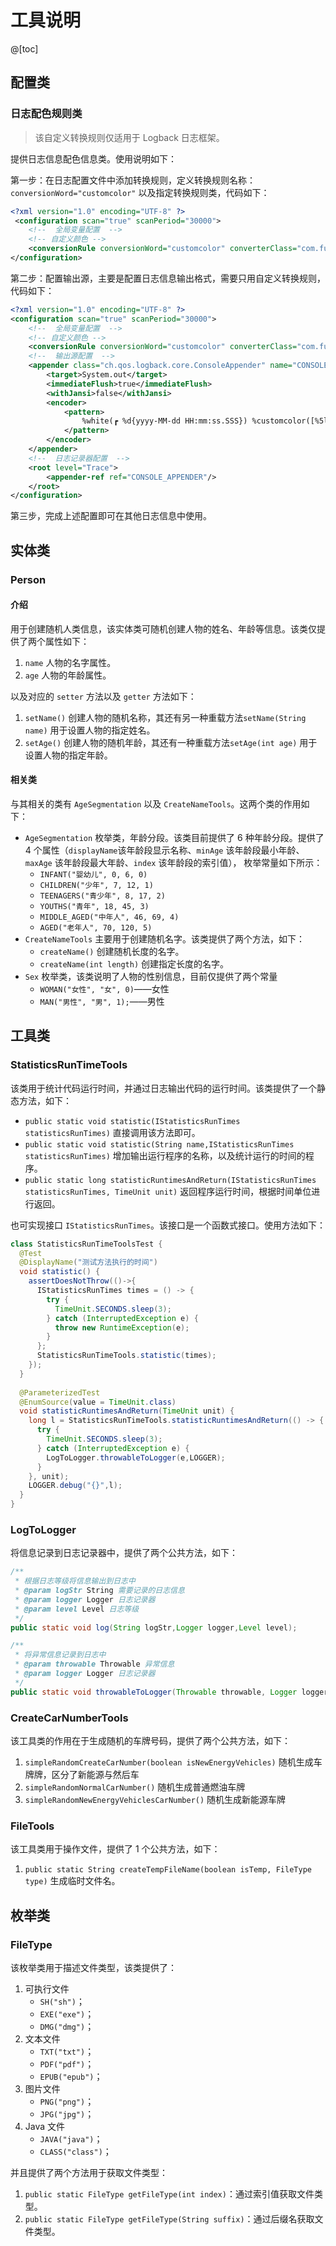# 工具说明
@[toc]
## 配置类
### 日志配色规则类
> 该自定义转换规则仅适用于 Logback 日志框架。

提供日志信息配色信息类。使用说明如下： 

第一步：在日志配置文件中添加转换规则，定义转换规则名称：`conversionWord="customcolor"`
以及指定转换规则类，代码如下：
```xml
<?xml version="1.0" encoding="UTF-8" ?>
 <configuration scan="true" scanPeriod="30000">
    <!--  全局变量配置  -->
    <!-- 自定义颜色 -->
    <conversionRule conversionWord="customcolor" converterClass="com.fuermao.tools.config.LogbackColorfulConfig"/>
</configuration>
```
第二步：配置输出源，主要是配置日志信息输出格式，需要只用自定义转换规则，代码如下：
```xml
<?xml version="1.0" encoding="UTF-8" ?>
<configuration scan="true" scanPeriod="30000">
    <!--  全局变量配置  -->
    <!-- 自定义颜色 -->
    <conversionRule conversionWord="customcolor" converterClass="com.fuermao.tools.config.LogbackColorfulConfig"/>
    <!--  输出源配置  -->
    <appender class="ch.qos.logback.core.ConsoleAppender" name="CONSOLE_APPENDER">
        <target>System.out</target>
        <immediateFlush>true</immediateFlush>
        <withJansi>false</withJansi>
        <encoder>
            <pattern>
                %white(┏ %d{yyyy-MM-dd HH:mm:ss.SSS}) %customcolor([%5level]) %white([%10.10t] %30.30lo{29})：%n%white(┗ 日志信息：%msg%n)
            </pattern>
        </encoder>
    </appender>
    <!--  日志记录器配置  -->
    <root level="Trace">
        <appender-ref ref="CONSOLE_APPENDER"/>
    </root>
</configuration>
```
第三步，完成上述配置即可在其他日志信息中使用。

## 实体类
### Person
#### 介绍
用于创建随机人类信息，该实体类可随机创建人物的姓名、年龄等信息。该类仅提供了两个属性如下：

1. `name` 人物的名字属性。
2. `age` 人物的年龄属性。

以及对应的 `setter` 方法以及 `getter` 方法如下：
1. `setName()` 创建人物的随机名称，其还有另一种重载方法`setName(String name)` 用于设置人物的指定姓名。
2. `setAge()` 创建人物的随机年龄，其还有一种重载方法`setAge(int age)` 用于设置人物的指定年龄。
#### 相关类
与其相关的类有 `AgeSegmentation` 以及 `CreateNameTools`。这两个类的作用如下：

* `AgeSegmentation` 枚举类，年龄分段。该类目前提供了 6 种年龄分段。提供了 4 个属性（`displayName`该年龄段显示名称、`minAge` 该年龄段最小年龄、`maxAge` 该年龄段最大年龄、`index` 该年龄段的索引值），
枚举常量如下所示：
  * `INFANT("婴幼儿", 0, 6, 0)`
  * `CHILDREN("少年", 7, 12, 1)`
  * `TEENAGERS("青少年", 8, 17, 2)`
  * `YOUTHS("青年", 18, 45, 3)`
  * `MIDDLE_AGED("中年人", 46, 69, 4)`
  * `AGED("老年人", 70, 120, 5)`
* `CreateNameTools` 主要用于创建随机名字。该类提供了两个方法，如下：
  * `createName()` 创建随机长度的名字。
  * `createName(int length)` 创建指定长度的名字。
* `Sex` 枚举类，该类说明了人物的性别信息，目前仅提供了两个常量
  * `WOMAN("女性", "女", 0)`——女性
  * `MAN("男性", "男", 1);`——男性

## 工具类
### StatisticsRunTimeTools
该类用于统计代码运行时间，并通过日志输出代码的运行时间。该类提供了一个静态方法，如下：

* `public static void statistic(IStatisticsRunTimes statisticsRunTimes)` 直接调用该方法即可。
* `public static void statistic(String name,IStatisticsRunTimes statisticsRunTimes)` 增加输出运行程序的名称，以及统计运行的时间的程序。
* `public static long statisticRuntimesAndReturn(IStatisticsRunTimes statisticsRunTimes, TimeUnit unit)` 返回程序运行时间，根据时间单位进行返回。

也可实现接口 `IStatisticsRunTimes`。该接口是一个函数式接口。使用方法如下：

```java
class StatisticsRunTimeToolsTest {
  @Test
  @DisplayName("测试方法执行的时间")
  void statistic() {
    assertDoesNotThrow(()->{
      IStatisticsRunTimes times = () -> {
        try {
          TimeUnit.SECONDS.sleep(3);
        } catch (InterruptedException e) {
          throw new RuntimeException(e);
        }
      };
      StatisticsRunTimeTools.statistic(times);
    });
  }
  
  @ParameterizedTest
  @EnumSource(value = TimeUnit.class)
  void statisticRuntimesAndReturn(TimeUnit unit) {
    long l = StatisticsRunTimeTools.statisticRuntimesAndReturn(() -> {
      try {
        TimeUnit.SECONDS.sleep(3);
      } catch (InterruptedException e) {
        LogToLogger.throwableToLogger(e,LOGGER);
      }
    }, unit);
    LOGGER.debug("{}",l);
  }
}
```
### LogToLogger
将信息记录到日志记录器中，提供了两个公共方法，如下：
```java
/**
 * 根据日志等级将信息输出到日志中
 * @param logStr String 需要记录的日志信息
 * @param logger Logger 日志记录器
 * @param level Level 日志等级
 */
public static void log(String logStr,Logger logger,Level level);

/**
 * 将异常信息记录到日志中
 * @param throwable Throwable 异常信息
 * @param logger Logger 日志记录器
 */
public static void throwableToLogger(Throwable throwable, Logger logger);
```

### CreateCarNumberTools
该工具类的作用在于生成随机的车牌号码，提供了两个公共方法，如下：
1. `simpleRandomCreateCarNumber(boolean isNewEnergyVehicles)` 随机生成车牌牌，区分了新能源与然后车
2. `simpleRandomNormalCarNumber()` 随机生成普通燃油车牌
3. `simpleRandomNewEnergyVehiclesCarNumber()` 随机生成新能源车牌

### FileTools
该工具类用于操作文件，提供了 1 个公共方法，如下：

1. `public static String createTempFileName(boolean isTemp, FileType type)` 生成临时文件名。

## 枚举类
### FileType
该枚举类用于描述文件类型，该类提供了：
1. 可执行文件
   * `SH("sh")`；
   * `EXE("exe")`；
   * `DMG("dmg")`；
2. 文本文件
   * `TXT("txt")`；
   * `PDF("pdf")`；
   * `EPUB("epub")`；
3. 图片文件
   * `PNG("png")`；
   * `JPG("jpg")`；
4. Java 文件
   * `JAVA("java")`；
   * `CLASS("class")`；

并且提供了两个方法用于获取文件类型：
1. `public static FileType getFileType(int index)`：通过索引值获取文件类型。
2. `public static FileType getFileType(String suffix)`：通过后缀名获取文件类型。